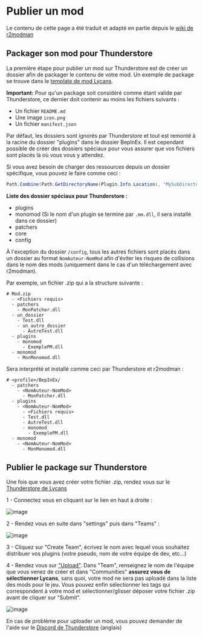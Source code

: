 # Publier un mod

Le contenu de cette page a été traduit et adapté en partie depuis le [wiki de r2modman](https://github.com/ebkr/r2modmanPlus/wiki/Structuring-your-Thunderstore-package)

## Packager son mod pour Thunderstore

La première étape pour publier un mod sur Thunderstore est de créer un dossier afin de packager le contenu de votre mod. Un exemple de package se trouve dans le [template de mod Lycans](https://github.com/lycans-modding/LycansModTemplate/tree/main/Thunderstore).

**Important:** Pour qu'un package soit considéré comme étant valide par Thunderstore, ce dernier doit contenir au moins les fichiers suivants : 

- Un fichier `README.md`
- Une image `icon.png`
- Un fichier `manifest.json`

Par défaut, les dossiers sont ignorés par Thunderstore et tout est remonté à la racine du dossier "plugins" dans le dossier BepInEx. Il est cependant possible de créer des dossiers spéciaux pour vous assurer que vos fichiers sont placés là où vous vous y attendez.

Si vous avez besoin de charger des ressources depuis un dossier spécifique, vous pouvez le faire comme ceci :
```cs
Path.Combine(Path.GetDirectoryName(Plugin.Info.Location), "MySubDirectory", "MyImage.png")
```

**Liste des dossier spéciaux pour Thunderstore :**

- plugins
- monomod (Si le nom d'un plugin se termine par `.mm.dll`, il sera installé dans ce dossier)
- patchers
- core
- config

À l'exception du dossier `/config`, tous les autres fichiers sont placés dans un dossier au format `NomAuteur-NomMod` afin d'éviter les risques de collisions dans le nom des mods (uniquement dans le cas d'un téléchargement avec r2modman).

Par exemple, un fichier .zip qui a la structure suivante :
```
# Mod.zip
  - <Fichiers requis>
  - patchers
    - MonPatcher.dll
  - un_dossier
    - Test.dll
    - un_autre_dossier
      - AutreTest.dll
  - plugins
    - monomod
      - ExemplePM.dll
  - monomod
    - MonMonomod.dll
```

Sera interprété et installé comme ceci par Thunderstore et r2modman :
```
# <profile>/BepInEx/
  - patchers
    - <NomAuteur-NomMod>
      - MonPatcher.dll
  - plugins
    - <NomAuteur-NomMod>
      - <Fichiers requis>
      - Test.dll
      - AutreTest.dll
      - monomod
        - ExemplePM.dll
  - monomod
    - <NomAuteur-NomMod>
      - MonMonomod.dll
```

## Publier le package sur Thunderstore

Une fois que vous avez créer votre fichier .zip, rendez vous sur le [Thunderstore de Lycans](https://thunderstore.io/c/lycans/)

1 - Connectez vous en cliquant sur le lien en haut à droite :

![image](https://github.com/lycans-modding/LMWiki/assets/15271735/135202f4-5ff8-42b0-bdad-97056619df84)

2 - Rendez vous en suite dans "settings" puis dans "Teams" : 

![image](https://github.com/lycans-modding/LMWiki/assets/15271735/ff72fd43-30dc-4101-b48a-df9da0eff011)

3 - Cliquez sur "Create Team", écrivez le nom avec lequel vous souhaitez distribuer vos plugins (votre pseudo, nom de votre équipe de dev, etc...)

4 - Rendez vous sur ["Upload"](https://thunderstore.io/c/lycans/create/). Dans "Team", renseignez le nom de l'équipe que vous venez de créer et dans "Communities" **assurez vous de sélectionner Lycans**, sans quoi, votre mod ne sera pas uploadé dans la liste des mods pour le jeu. Vous pouvez enfin sélectionner les tags qui correspondent à votre mod et sélectionner/glisser déposer votre fichier .zip avant de cliquer sur "Submit".

![image](https://github.com/lycans-modding/LMWiki/assets/15271735/981afe20-79de-4893-ab50-b2d49bb8f950)

En cas de problème pour uploader un mod, vous pouvez demander de l'aide sur le [Discord de Thunderstore](https://discord.thunderstore.io/) (anglais)